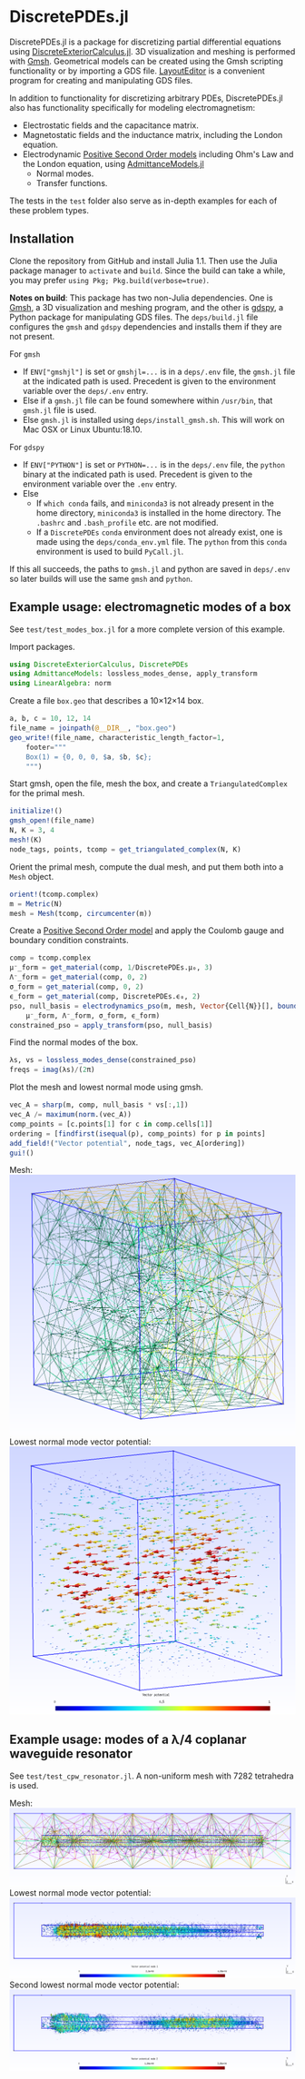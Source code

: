 # DiscretePDEs.jl

DiscretePDEs.jl is a package for discretizing partial differential equations using [DiscreteExteriorCalculus.jl](https://github.com/rigetti/DiscreteExteriorCalculus.jl). 3D visualization and meshing is performed with [Gmsh](http://gmsh.info/). Geometrical models
can be created using the Gmsh scripting functionality or by importing a GDS file. [LayoutEditor](https://layouteditor.com/) is a convenient program for creating and manipulating GDS files.

In addition to functionality for discretizing arbitrary PDEs, DiscretePDEs.jl also has
functionality specifically for modeling electromagnetism:
  - Electrostatic fields and the capacitance matrix.
  - Magnetostatic fields and the inductance matrix, including the London equation.
  - Electrodynamic [Positive Second Order models](https://arxiv.org/abs/1810.11510)
  including Ohm's Law and the London equation, using [AdmittanceModels.jl](https://github.com/rigetti/AdmittanceModels.jl)
    - Normal modes.
    - Transfer functions.

The tests in the `test` folder also serve as in-depth examples for each of these problem
types.

## Installation

Clone the repository from GitHub and install Julia 1.1. Then use the Julia package manager to `activate` and `build`. Since the build can take a while, you may prefer `using Pkg; Pkg.build(verbose=true)`.

**Notes on build**: This package has two non-Julia dependencies. One is [Gmsh](http://gmsh.info/), a 3D visualization and meshing program, and the other is [gdspy](https://github.com/heitzmann/gdspy), a Python package for manipulating GDS files. The `deps/build.jl` file configures the `gmsh` and `gdspy` dependencies and installs them if they are not present.

For `gmsh`
  - If `ENV["gmshjl"]` is set or `gmshjl=...` is in a `deps/.env` file, the `gmsh.jl` file at the indicated path is used. Precedent is given to the environment variable over the `deps/.env` entry.
  - Else if a `gmsh.jl` file can be found somewhere within `/usr/bin`, that `gmsh.jl` file is used.
  - Else `gmsh.jl` is installed using `deps/install_gmsh.sh`. This will work on Mac OSX or Linux Ubuntu:18.10.

For `gdspy`
  - If `ENV["PYTHON"]` is set or `PYTHON=...` is in the `deps/.env` file, the `python` binary at the indicated path is used. Precedent is given to the environment variable over the `.env` entry.
  - Else
    - If `which conda` fails, and `miniconda3` is not already present in the home directory, `miniconda3` is installed in the home directory. The `.bashrc` and `.bash_profile` etc. are not modified.
    - If a `DiscretePDEs` `conda` environment does not already exist, one is made using the `deps/conda_env.yml` file. The `python` from this `conda` environment is used to build `PyCall.jl`.

If this all succeeds, the paths to `gmsh.jl` and python are saved in `deps/.env` so later builds will use the same `gmsh` and `python`.

## Example usage: electromagnetic modes of a box

See `test/test_modes_box.jl` for a more complete version of this example.

Import packages.
```julia
using DiscreteExteriorCalculus, DiscretePDEs
using AdmittanceModels: lossless_modes_dense, apply_transform
using LinearAlgebra: norm
```

Create a file `box.geo` that describes a 10×12×14 box.
```julia
a, b, c = 10, 12, 14
file_name = joinpath(@__DIR__, "box.geo")
geo_write!(file_name, characteristic_length_factor=1,
    footer="""
    Box(1) = {0, 0, 0, $a, $b, $c};
    """)
```

Start gmsh, open the file, mesh the box, and create a `TriangulatedComplex` for the primal
mesh.
```julia
initialize!()
gmsh_open!(file_name)
N, K = 3, 4
mesh!(K)
node_tags, points, tcomp = get_triangulated_complex(N, K)
```

Orient the primal mesh, compute the dual mesh, and put them both into a `Mesh` object.
```julia
orient!(tcomp.complex)
m = Metric(N)
mesh = Mesh(tcomp, circumcenter(m))
```

Create a [Positive Second Order model](https://arxiv.org/abs/1810.11510) and apply the
Coulomb gauge and boundary condition constraints.
```julia
comp = tcomp.complex
μ⁻_form = get_material(comp, 1/DiscretePDEs.μ₀, 3)
Λ⁻_form = get_material(comp, 0, 2)
σ_form = get_material(comp, 0, 2)
ϵ_form = get_material(comp, DiscretePDEs.ϵ₀, 2)
pso, null_basis = electrodynamics_pso(m, mesh, Vector{Cell{N}}[], boundary(comp),
    μ⁻_form, Λ⁻_form, σ_form, ϵ_form)
constrained_pso = apply_transform(pso, null_basis)
```

Find the normal modes of the box.
```julia
λs, vs = lossless_modes_dense(constrained_pso)
freqs = imag(λs)/(2π)
```

Plot the mesh and lowest normal mode using gmsh.
```julia
vec_A = sharp(m, comp, null_basis * vs[:,1])
vec_A /= maximum(norm.(vec_A))
comp_points = [c.points[1] for c in comp.cells[1]]
ordering = [findfirst(isequal(p), comp_points) for p in points]
add_field!("Vector potential", node_tags, vec_A[ordering])
gui!()
```

Mesh: ![](docs/BoxMesh.png)
Lowest normal mode vector potential: ![](docs/BoxMode1.png)

## Example usage: modes of a λ/4 coplanar waveguide resonator

See `test/test_cpw_resonator.jl`. A non-uniform mesh with 7282 tetrahedra is used.

Mesh: ![](docs/CPWMesh.png)
Lowest normal mode vector potential: ![](docs/CPWMode1.png)
Second lowest normal mode vector potential: ![](docs/CPWMode2.png)
